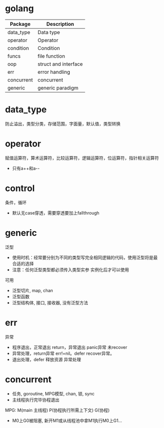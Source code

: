 # golang
|Package|Description|
|---|---|
|data_type|Data type|
|operator|Operator|
|condition|Condition|
|funcs|file function|
|oop|struct and interface|
|err|error handling|
|concurrent|concurrent|
|generic|generic paradigm|

# data_type
防止溢出，类型分类，存储范围，字面量，默认值，类型转换

# operator
赋值运算符，算术运算符，比较运算符，逻辑运算符，位运算符，指针相关运算符
- 只有a++和a--

# control
条件，循环
- 默认无case穿透，需要穿透要加上fallthrough

# generic
泛型
- 使用时机：经常要分别为不同的类型写完全相同逻辑的代码，使用泛型将是最合适的选择
- 注意：任何泛型类型都必须传入类型实参 实例化后才可以使用

可用
- 泛型切片, map, chan
- 泛型函数
- 泛型结构体, 接口, 接收器, 没有泛型方法

# err
异常
- 程序退出，正常退出 return，异常退出 panic异常 未recover
- 异常处理，return异常 err!=nil。defer recover异常。
- 退出处理，defer 释放资源 异常处理

# concurrent
- 任务, goroutine, MPG模型, chan, 锁, sync
- 主线程执行完毕协程退出

MPG: M(main 主线程) P(协程执行所需上下文) G(协程)
- M0上G0被阻塞, 新开M1或从线程池中拿M1执行M0上G1...

